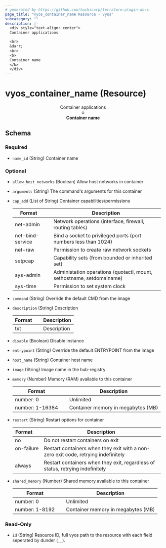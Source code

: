 ```yaml
---
# generated by https://github.com/hashicorp/terraform-plugin-docs
page_title: "vyos_container_name Resource - vyos"
subcategory: ""
description: |-
  <div style="text-align: center">
  Container applications

  <br>
  &darr;
  <br>
  <b>
  Container name
  </b>
  </div>
---
```


# vyos_container_name (Resource)

<div style="text-align: center">
Container applications

<br>
&darr;
<br>
<b>
Container name
</b>
</div>



<!-- schema generated by tfplugindocs -->
## Schema

### Required

- `name_id` (String) Container name

### Optional

- `allow_host_networks` (Boolean) Allow host networks in container
- `arguments` (String) The command's arguments for this container
- `cap_add` (List of String) Container capabilities/permissions

    |  Format &emsp; | Description  |
    |----------|---------------|
    |  net-admin  &emsp; |  Network operations (interface, firewall, routing tables)  |
    |  net-bind-service  &emsp; |  Bind a socket to privileged ports (port numbers less than 1024)  |
    |  net-raw  &emsp; |  Permission to create raw network sockets  |
    |  setpcap  &emsp; |  Capability sets (from bounded or inherited set)  |
    |  sys-admin  &emsp; |  Administation operations (quotactl, mount, sethostname, setdomainame)  |
    |  sys-time  &emsp; |  Permission to set system clock  |
- `command` (String) Override the default CMD from the image
- `description` (String) Description

    |  Format &emsp; | Description  |
    |----------|---------------|
    |  txt  &emsp; |  Description  |
- `disable` (Boolean) Disable instance
- `entrypoint` (String) Override the default ENTRYPOINT from the image
- `host_name` (String) Container host name
- `image` (String) Image name in the hub-registry
- `memory` (Number) Memory (RAM) available to this container

    |  Format &emsp; | Description  |
    |----------|---------------|
    |  number: 0  &emsp; |  Unlimited  |
    |  number: 1-16384  &emsp; |  Container memory in megabytes (MB)  |
- `restart` (String) Restart options for container

    |  Format &emsp; | Description  |
    |----------|---------------|
    |  no  &emsp; |  Do not restart containers on exit  |
    |  on-failure  &emsp; |  Restart containers when they exit with a non-zero exit code, retrying indefinitely  |
    |  always  &emsp; |  Restart containers when they exit, regardless of status, retrying indefinitely  |
- `shared_memory` (Number) Shared memory available to this container

    |  Format &emsp; | Description  |
    |----------|---------------|
    |  number: 0  &emsp; |  Unlimited  |
    |  number: 1-8192  &emsp; |  Container memory in megabytes (MB)  |

### Read-Only

- `id` (String) Resource ID, full vyos path to the resource with each field seperated by dunder (`__`).
